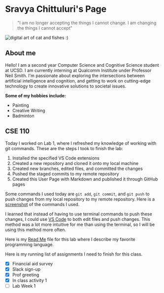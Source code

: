 # Sravya Chittuluri's Page

> "I am no longer accepting the things I cannot change. I am changing the things I cannot accept"

![digital art of cat and fishes :)](https://i.pinimg.com/736x/6d/c3/47/6dc3470f6698bc499f95a034654b450c.jpg)

## About me
Hello! I am a second year Computer Science and Cognitive Science student at UCSD. I am currently interning at Qualcomm Institute under Professor Neil Smith. I'm passionate about exploring the intersections between artificial intelligence and cognition, and getting to work on cutting-edge technology to create innovative solutions to societal issues. 

**Some of my hobbies include:**
 - Painting
 - Creative Writing
 - Badminton

## CSE 110
Today I worked on Lab 1, where I refreshed my knowledge of working with git commands. These are the steps I took to finish the lab:
1. Installed the specified VS Code extensions
2. Created a new repository and cloned it onto my local machine
3. Created new branches, edited files, and committed the changes
4. Pushed the staged commits to my remote repository
5. Created this User Page with Markdown and published it through GitHub pages

Some commands I used today are `git add`, `git commit`, and `git push` to push changes from my local repository to my remote repository. Here is a [screenshot]() of the commands I used.

I learned that instead of having to use terminal commands to push these changes, I could use [VS Code](https://code.visualstudio.com/downloadLinks%20to%20an%20external%20site.) to both edit files and push changes. This method was a lot more intuitive for me than using the terminal, so I will be using this method more often.

Here is my [Read Me](README.md) file for this lab where I describe my favorite programming language.

Here is my running list of assignments I need to finish for this class.
 - [x] Financial aid survey
 - [x] Slack sign-up
 - [x] Prof greeting
 - [x] In class activity 1
 - [ ] Lab Week 1